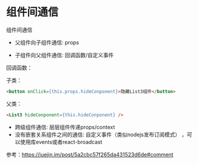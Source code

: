 # 组件间通信

组件间通信

* 父组件向子组件通信: props

* 子组件向父组件通信: 回调函数/自定义事件

回调函数：


子类：
```html
<button onClick={this.props.hideConponent}>隐藏List3组件</button>
```
父类：
```html
<List3 hideConponent={this.hideConponent} />
```
* 跨级组件通信: 层层组件传递props/context
* 没有嵌套关系组件之间的通信: 自定义事件（类似nodejs发布订阅模式） ，可以使用库events或者react-broadcast


参考：https://juejin.im/post/5a2cbc57f265da431523d6de#comment


